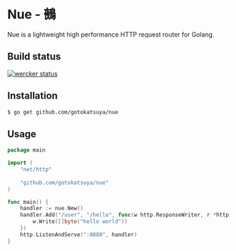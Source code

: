 # Nue - 鵺

Nue is a lightweight high performance HTTP request router for Golang.


## Build status

[![wercker status](https://app.wercker.com/status/6135ebbc86ffbe8fc6b370f18241bbea/s/master "wercker status")](https://app.wercker.com/project/bykey/6135ebbc86ffbe8fc6b370f18241bbea)


## Installation

```bash
$ go get github.com/gotokatsuya/nue
```


## Usage

```go
package main

import (
	"net/http"
	
	"github.com/gotokatsuya/nue"
)

func main() {
	handler := nue.New()
	handler.Add("/user", "/hello", func(w http.ResponseWriter, r *http.Request) {
		w.Write([]byte("hello world"))
	})
	http.ListenAndServe(":8080", handler)
}
```
